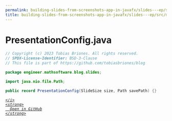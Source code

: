 ```yaml
---
permalink: building-slides-from-screenshots-app-in-javafx/slides---ep/src/main/java/engineer/mathsoftware/blog/slides/PresentationConfig.java.html
title: building-slides-from-screenshots-app-in-javafx/slides---ep/src/main/java/engineer/mathsoftware/blog/slides/PresentationConfig.java
---
```


# PresentationConfig.java
```java
// Copyright (c) 2023 Tobias Briones. All rights reserved.
// SPDX-License-Identifier: BSD-3-Clause
// This file is part of https://github.com/tobiasbriones/blog

package engineer.mathsoftware.blog.slides;

import java.nio.file.Path;

public record PresentationConfig(SlideSize size, Path savePath) {}

```
<div class="social open-gh-btn my-4">
  <a class="btn btn-github" href="https://github.com/tobiasbriones/blog/tree/main/swe/dev/java/javafx/drawing/productivity/building-slides-from-screenshots-app-in-javafx/slides---ep/src/main/java/engineer/mathsoftware/blog/slides/PresentationConfig.java" target="_blank">
    <i class="fab fa-github">
      
    </i>
    <strong>
      Open in GitHub
    </strong>
  </a>
</div>